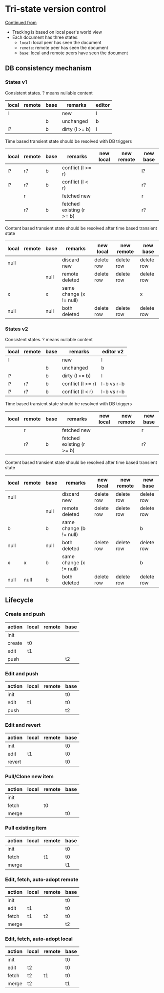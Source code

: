 # Tri-state version control

[Continued from](./RFC-20230529-single-db-architecture.md)

- Tracking is based on local peer's world view
- Each document has three states:
  - `local`: local peer has seen the document
  - `remote`: remote peer has seen the document
  - `base`: local and remote peers have seen the document

## DB consistency mechanism

### States v1

Consistent states. ? means nullable content

| local | remote | base | remarks        | editor |
| ----- | ------ | ---- | -------------- | ------ |
| l     |        |      | new            | l      |
|       |        | b    | unchanged      | b      |
| l?    |        | b    | dirty (l >= b) | l      |

Time based transient state should be resolved with DB triggers

| local | remote | base | remarks                   | new local | new remote | new base |
| ----- | ------ | ---- | ------------------------- | --------- | ---------- | -------- |
| l?    | r?     | b    | conflict (l >= r)         |           |            | l?       |
| l?    | r?     | b    | conflict (l < r)          |           |            | r?       |
|       | r      |      | fetched new               |           |            | r        |
|       | r?     | b    | fetched existing (r >= b) |           |            | r?       |

Content based transient state should be resolved after time based transient state

| local | remote | base | remarks                 | new local  | new remote | new base   |
| ----- | ------ | ---- | ----------------------- | ---------- | ---------- | ---------- |
| null  |        |      | discard new             | delete row | delete row | delete row |
|       |        | null | remote deleted          | delete row | delete row | delete row |
| x     |        | x    | same change (x != null) |            |            | x          |
| null  |        | null | both deleted            | delete row | delete row | delete row |

### States v2

Consistent states. ? means nullable content

| local | remote | base | remarks           | editor v2  |
| ----- | ------ | ---- | ----------------- | ---------- |
| l     |        |      | new               | l          |
|       |        | b    | unchanged         | b          |
| l?    |        | b    | dirty (l >= b)    | l          |
| l?    | r?     | b    | conflict (l >= r) | l-b vs r-b |
| l?    | r?     | b    | conflict (l < r)  | l-b vs r-b |

Time based transient state should be resolved with DB triggers

| local | remote | base | remarks                   | new local | new remote | new base |
| ----- | ------ | ---- | ------------------------- | --------- | ---------- | -------- |
|       | r      |      | fetched new               |           |            | r        |
|       | r?     | b    | fetched existing (r >= b) |           |            | r?       |

Content based transient state should be resolved after time based transient state

| local | remote | base | remarks                 | new local  | new remote | new base   |
| ----- | ------ | ---- | ----------------------- | ---------- | ---------- | ---------- |
| null  |        |      | discard new             | delete row | delete row | delete row |
|       |        | null | remote deleted          | delete row | delete row | delete row |
| b     |        | b    | same change (b != null) |            |            | b          |
| null  |        | null | both deleted            | delete row | delete row | delete row |
| x     | x      | b    | same change (x != null) |            |            | b          |
| null  | null   | b    | both deleted            | delete row | delete row | delete row |

## Lifecycle

### Create and push

| action | local | remote | base |
| ------ | ----- | ------ | ---- |
| init   |       |        |      |
| create | t0    |        |      |
| edit   | t1    |        |      |
| push   |       |        | t2   |

### Edit and push

| action | local | remote | base |
| ------ | ----- | ------ | ---- |
| init   |       |        | t0   |
| edit   | t1    |        | t0   |
| push   |       |        | t2   |

### Edit and revert

| action | local | remote | base |
| ------ | ----- | ------ | ---- |
| init   |       |        | t0   |
| edit   | t1    |        | t0   |
| revert |       |        | t0   |

### Pull/Clone new item

| action | local | remote | base |
| ------ | ----- | ------ | ---- |
| init   |       |        |      |
| fetch  |       | t0     |      |
| merge  |       |        | t0   |

### Pull existing item

| action | local | remote | base |
| ------ | ----- | ------ | ---- |
| init   |       |        | t0   |
| fetch  |       | t1     | t0   |
| merge  |       |        | t1   |

### Edit, fetch, auto-adopt remote

| action | local | remote | base |
| ------ | ----- | ------ | ---- |
| init   |       |        | t0   |
| edit   | t1    |        | t0   |
| fetch  | t1    | t2     | t0   |
| merge  |       |        | t2   |

### Edit, fetch, auto-adopt local

| action | local | remote | base |
| ------ | ----- | ------ | ---- |
| init   |       |        | t0   |
| edit   | t2    |        | t0   |
| fetch  | t2    | t1     | t0   |
| merge  | t2    |        | t1   |

